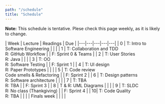 ```yaml
---
path: "/schedule"
title: "Schedule"
---
```


**Note:** This schedule is tentative.
Plese check this page weekly, as it is likely to change.

| Week | Lecture | Readings | Due |
|---|---|---|---|---|
| 0 | T: Intro to Software Engineering                   |   |              |
| 1 | T: Collaboration and TDD <br> R: GitHub Workflow   |   | F: Sprint 0 & Teams  |
| 2 | T: User Stories <br> R: Java                       |   |              |
| 3 | T: OO <br> R: Software Testing                     |   | F: Sprint 1  |
| 4 | T: UI design <br> R: Paper Prototypes              |   |              |
| 5 | T: Code review <br> Code smells & Refactoring      |   | F: Sprint 2  |
| 6 | T: Design patterns <br> R: Software architecture   |   |              |
| 7 | T: TBA <br> R: TBA                                 |   | F: Sprint 3  |
| 8 | T & R: UML Diagrams                                |   |              |
| 9 | T: SLDC <br> R: No class (Thankgiving)             |   | F: Sprint 4  | 
| 10| T: Code Quality <br> R: TBA                        |   |              |
| Finals week |                                          |   |              |